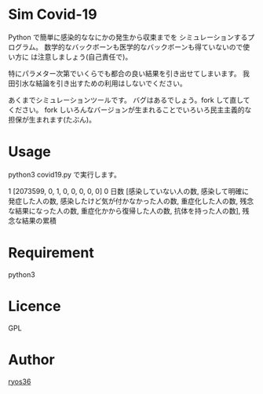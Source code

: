 Sim Covid-19
====

Python で簡単に感染的ななにかの発生から収束までを
シミュレーションするプログラム。
数学的なバックボーンも医学的なバックボーンも得ていないので使い方に
は注意しましょう(自己責任で)。

特にパラメター次第でいくらでも都合の良い結果を引き出せてしまいます。
我田引水な結論を引き出すための利用はしないでください。

あくまでシミュレーションツールです。
バグはあるでしょう。fork して直してください。
fork しいろんなバージョンが生まれることでいろいろ民主主義的な担保が生まれます(たぶん)。

# Usage
python3 covid19.py
で実行します。

1 [2073599, 0, 1, 0, 0, 0, 0, 0] 0
日数 [感染していない人の数, 感染して明確に発症した人の数, 感染したけど気が付かなかった人の数, 重症化した人の数, 残念な結果になった人の数, 重症化かから復帰した人の数, 抗体を持った人の数], 残念な結果の累積

# Requirement
python3

# Licence

GPL

# Author

[ryos36](https://github.com/ryos36)

